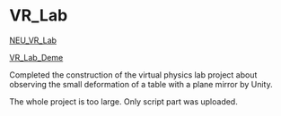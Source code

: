 # VR_Lab

[NEU_VR_Lab](https://neu.havefunner.com/#/achievement/5bcd51f368a571709e1d7ce6)

[VR_Lab_Deme](https://www.youtube.com/watch?v=-m6VaFLY2j0)

Completed the construction of the virtual physics lab project about observing the small deformation of a table with a plane mirror by Unity.

The whole project is too large. Only script part was uploaded. 

